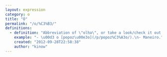 ```yaml
---
layout: expression
category: o
title: "Ó"
permalink: "/o/%C3%B3/"
definitions:
  - definition: "Abbreviation of \"olha\", or take a look/check it out."
    example: "- \u00d3 o [popoz\u00e3o](/p/popoz%C3%A3o/).\n- Maneiro."
    created: "2012-09-28T22:58:38"
    author: "kinow"
---
```

